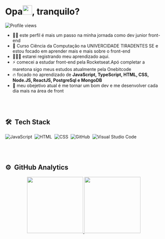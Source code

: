 

<h1 align="left">Opa<img src="https://raw.githubusercontent.com/kaueMarques/kaueMarques/master/hi.gif" width="30px">, tranquilo?</h1>

<p align="left"> <img src="https://komarev.com/ghpvc/?username=willsantos99&color=brightgreen" alt="Profile views" /> </p>

- ✌🏽 este perfil é mais um passo na minha jornada como dev junior front-end 
- 👀 Curso Ciência da Computação na UNIVERCIDADE TIRADENTES SE e estou focado em aprender mais e mais sobre o front-end
- 👨🏽‍💻 estarei registrando meu aprendizado aqui. 
- ⚡ comecei a estudar front-end pela Rocketseat.Apó completar a maretona sigo meus estudos atualmente pela Onebitcode
- 🔥 focado no aprendizado de **JavaScript, TypeScript, HTML, CSS, Node.JS, ReactJS, PostgreSql e MongoDB**
- 💎 meu obejetivo atual é me tornar um bom dev e me desenvolver cada dia mais na área de front

<br><br>

## 🛠 &nbsp;Tech Stack

![JavaScript](https://img.shields.io/badge/-JavaScript-05122A?style=flat&logo=javascript)&nbsp;
![HTML](https://img.shields.io/badge/-HTML-05122A?style=flat&logo=HTML5)&nbsp;
![CSS](https://img.shields.io/badge/-CSS-05122A?style=flat&logo=CSS3&logoColor=1572B6)&nbsp;
![GitHub](https://img.shields.io/badge/-GitHub-05122A?style=flat&logo=github)&nbsp;
![Visual Studio Code](https://img.shields.io/badge/-Visual%20Studio%20Code-05122A?style=flat&logo=visual-studio-code&logoColor=007ACC)&nbsp;

<br><br>

## ⚙️ &nbsp;GitHub Analytics

<div align="center">
  <a href="https://github.com/willsantos99">
  <img height="180em" src="https://github-readme-stats.vercel.app/api?username=willsantos99&show_icons=true&theme=dracula&include_all_commits=true&count_private=true"/>
  <img height="180em" src="https://github-readme-stats.vercel.app/api/top-langs/?username=willsantos99&layout=compact&langs_count=7&theme=dracula"/>
</div>








<!---
willsantos99/willsantos99 is a ✨ special ✨ repository because its `README.md` (this file) appears on your GitHub profile.
You can click the Preview link to take a look at your changes.
--->
